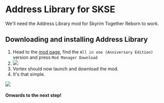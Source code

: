 # Address Library for SKSE

We'll need the Address Library mod for Skyrim Together Reborn to work.

## Downloading and installing Address Library

1. Head to the [mod page](https://www.nexusmods.com/skyrimspecialedition/mods/32444?tab=files), find the `All in one (Anniversary Edition)` version and press `Mod Manager Download`
2. ![](https://shx.is/5BiWbFFPM.png)
3. Vortex should now launch and download the mod.
4. It's that simple.

![](https://shx.is/5BKMDyOze.gif)

#### Onwards to the next step!
